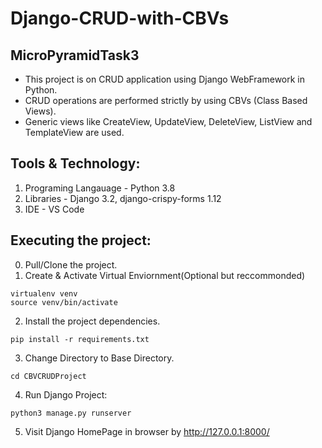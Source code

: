 # Django-CRUD-with-CBVs
## MicroPyramidTask3
  
- This project is on CRUD application using Django WebFramework in Python.
- CRUD operations are performed strictly by using CBVs (Class Based Views).
- Generic views like CreateView, UpdateView, DeleteView, ListView and TemplateView are used.

## Tools & Technology:
1. Programing Langauage - Python 3.8
2. Libraries - Django 3.2, django-crispy-forms 1.12
3. IDE - VS Code

## Executing the project:
0. Pull/Clone the project.
1. Create & Activate Virtual Enviornment(Optional but reccommonded)
  ```
  virtualenv venv
  source venv/bin/activate
  ```
2. Install the project dependencies.
  ```
  pip install -r requirements.txt
  ```
3. Change Directory to Base Directory.
  ```
  cd CBVCRUDProject
  ```
4. Run Django Project:
  ```
  python3 manage.py runserver
  ```
5. Visit Django HomePage in browser by http://127.0.0.1:8000/
